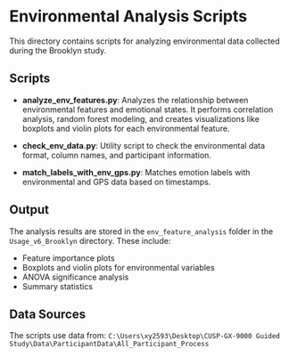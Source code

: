 # Environmental Analysis Scripts

This directory contains scripts for analyzing environmental data collected during the Brooklyn study.

## Scripts

- **analyze_env_features.py**: Analyzes the relationship between environmental features and emotional states. It performs correlation analysis, random forest modeling, and creates visualizations like boxplots and violin plots for each environmental feature.

- **check_env_data.py**: Utility script to check the environmental data format, column names, and participant information.

- **match_labels_with_env_gps.py**: Matches emotion labels with environmental and GPS data based on timestamps.

## Output

The analysis results are stored in the `env_feature_analysis` folder in the `Usage_v6_Brooklyn` directory. These include:

- Feature importance plots
- Boxplots and violin plots for environmental variables
- ANOVA significance analysis
- Summary statistics

## Data Sources

The scripts use data from:
`C:\Users\xy2593\Desktop\CUSP-GX-9000 Guided Study\Data\ParticipantData\All_Participant_Process` 
